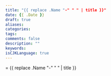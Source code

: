 ```yaml
---
title: "{{ replace .Name "-" " " | title }}"
date: {{ .Date }}
draft: true
aliases:
categories:
tags:
comments: false
description: ""
keywords:
isCJKLanguage: true
---
```


= {{ replace .Name "-" " " | title }}
